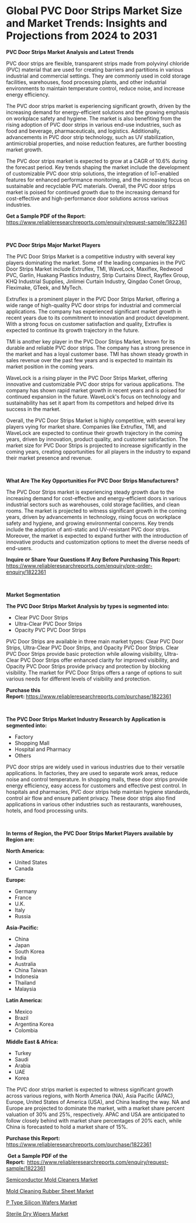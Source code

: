 <p><h1>Global PVC Door Strips Market Size and Market Trends: Insights and Projections from 2024 to 2031</h1></p><p><strong>PVC Door Strips Market Analysis and Latest Trends</strong></p>
<p><p>PVC door strips are flexible, transparent strips made from polyvinyl chloride (PVC) material that are used for creating barriers and partitions in various industrial and commercial settings. They are commonly used in cold storage facilities, warehouses, food processing plants, and other industrial environments to maintain temperature control, reduce noise, and increase energy efficiency.</p><p>The PVC door strips market is experiencing significant growth, driven by the increasing demand for energy-efficient solutions and the growing emphasis on workplace safety and hygiene. The market is also benefiting from the rising adoption of PVC door strips in various end-use industries, such as food and beverage, pharmaceuticals, and logistics. Additionally, advancements in PVC door strip technology, such as UV stabilization, antimicrobial properties, and noise reduction features, are further boosting market growth.</p><p>The PVC door strips market is expected to grow at a CAGR of 10.6% during the forecast period. Key trends shaping the market include the development of customizable PVC door strip solutions, the integration of IoT-enabled features for enhanced performance monitoring, and the increasing focus on sustainable and recyclable PVC materials. Overall, the PVC door strips market is poised for continued growth due to the increasing demand for cost-effective and high-performance door solutions across various industries.</p></p>
<p><strong>Get a Sample PDF of the Report:&nbsp;</strong> <a href="https://www.reliableresearchreports.com/enquiry/request-sample/1822361">https://www.reliableresearchreports.com/enquiry/request-sample/1822361</a></p>
<p>&nbsp;</p>
<p><strong>PVC Door Strips Major Market Players</strong></p>
<p><p>The PVC Door Strips Market is a competitive industry with several key players dominating the market. Some of the leading companies in the PVC Door Strips Market include Extruflex, TMI, WaveLock, Maxiflex, Redwood PVC, Garlin, Huakang Plastics Industry, Strip Curtains Direct, Rayflex Group, KHQ Industrial Supplies, Jinlimei Curtain Industry, Qingdao Conet Group, Fleximake, GTeek, and MyTech.</p><p>Extruflex is a prominent player in the PVC Door Strips Market, offering a wide range of high-quality PVC door strips for industrial and commercial applications. The company has experienced significant market growth in recent years due to its commitment to innovation and product development. With a strong focus on customer satisfaction and quality, Extruflex is expected to continue its growth trajectory in the future.</p><p>TMI is another key player in the PVC Door Strips Market, known for its durable and reliable PVC door strips. The company has a strong presence in the market and has a loyal customer base. TMI has shown steady growth in sales revenue over the past few years and is expected to maintain its market position in the coming years.</p><p>WaveLock is a rising player in the PVC Door Strips Market, offering innovative and customizable PVC door strips for various applications. The company has shown rapid market growth in recent years and is poised for continued expansion in the future. WaveLock's focus on technology and sustainability has set it apart from its competitors and helped drive its success in the market.</p><p>Overall, the PVC Door Strips Market is highly competitive, with several key players vying for market share. Companies like Extruflex, TMI, and WaveLock are expected to continue their growth trajectory in the coming years, driven by innovation, product quality, and customer satisfaction. The market size for PVC Door Strips is projected to increase significantly in the coming years, creating opportunities for all players in the industry to expand their market presence and revenue.</p></p>
<p>&nbsp;</p>
<p><strong>What Are The Key Opportunities For PVC Door Strips Manufacturers?</strong></p>
<p><p>The PVC Door Strips market is experiencing steady growth due to the increasing demand for cost-effective and energy-efficient doors in various industrial sectors such as warehouses, cold storage facilities, and clean rooms. The market is projected to witness significant growth in the coming years, driven by advancements in technology, rising focus on workplace safety and hygiene, and growing environmental concerns. Key trends include the adoption of anti-static and UV-resistant PVC door strips. Moreover, the market is expected to expand further with the introduction of innovative products and customization options to meet the diverse needs of end-users.</p></p>
<p><strong>Inquire or Share Your Questions If Any Before Purchasing This Report:</strong> <a href="https://www.reliableresearchreports.com/enquiry/pre-order-enquiry/1822361">https://www.reliableresearchreports.com/enquiry/pre-order-enquiry/1822361</a></p>
<p>&nbsp;</p>
<p><strong>Market Segmentation</strong></p>
<p><strong>The PVC Door Strips Market Analysis by types is segmented into:</strong></p>
<p><ul><li>Clear PVC Door Strips</li><li>Ultra-Clear PVC Door Strips</li><li>Opacity PVC PVC Door Strips</li></ul></p>
<p><p>PVC Door Strips are available in three main market types: Clear PVC Door Strips, Ultra-Clear PVC Door Strips, and Opacity PVC Door Strips. Clear PVC Door Strips provide basic protection while allowing visibility, Ultra-Clear PVC Door Strips offer enhanced clarity for improved visibility, and Opacity PVC Door Strips provide privacy and protection by blocking visibility. The market for PVC Door Strips offers a range of options to suit various needs for different levels of visibility and protection.</p></p>
<p><strong>Purchase this Report:&nbsp;</strong><a href="https://www.reliableresearchreports.com/purchase/1822361">https://www.reliableresearchreports.com/purchase/1822361</a></p>
<p>&nbsp;</p>
<p><strong>The PVC Door Strips Market Industry Research by Application is segmented into:</strong></p>
<p><ul><li>Factory</li><li>Shopping Mall</li><li>Hospital and Pharmacy</li><li>Others</li></ul></p>
<p><p>PVC door strips are widely used in various industries due to their versatile applications. In factories, they are used to separate work areas, reduce noise and control temperature. In shopping malls, these door strips provide energy efficiency, easy access for customers and effective pest control. In hospitals and pharmacies, PVC door strips help maintain hygiene standards, control air flow and ensure patient privacy. These door strips also find applications in various other industries such as restaurants, warehouses, hotels, and food processing units.</p></p>
<p>&nbsp;</p>
<p><strong>In terms of Region, the PVC Door Strips Market Players available by Region are:</strong></p>
<p>
    <p> <strong> North America: </strong>
        <ul>
            <li>United States</li>
            <li>Canada</li>
        </ul>
        </p> 
    <p> <strong> Europe: </strong>
        <ul>
            <li>Germany</li>
            <li>France</li>
            <li>U.K.</li>
            <li>Italy</li>
            <li>Russia</li>
        </ul>
        </p> 
    <p> <strong> Asia-Pacific: </strong>
        <ul>
            <li>China</li>
            <li>Japan</li>
            <li>South Korea</li>
            <li>India</li>
            <li>Australia</li>
            <li>China Taiwan</li>
            <li>Indonesia</li>
            <li>Thailand</li>
            <li>Malaysia</li>
        </ul>
        </p> 
    <p> <strong> Latin America: </strong>
        <ul>
            <li>Mexico</li>
            <li>Brazil</li>
            <li>Argentina Korea</li>
            <li>Colombia</li>
        </ul>
        </p> 
    <p> <strong> Middle East & Africa: </strong>
        <ul>
            <li>Turkey</li>
            <li>Saudi</li>
            <li>Arabia</li>
            <li>UAE</li>
            <li>Korea</li>
        </ul>
    </p>
    </p>
<p><p>The PVC door strips market is expected to witness significant growth across various regions, with North America (NA), Asia Pacific (APAC), Europe, United States of America (USA), and China leading the way. NA and Europe are projected to dominate the market, with a market share percent valuation of 30% and 25%, respectively. APAC and USA are anticipated to follow closely behind with market share percentages of 20% each, while China is forecasted to hold a market share of 15%.</p></p>
<p><strong>Purchase this Report: </strong><a href="https://www.reliableresearchreports.com/purchase/1822361">https://www.reliableresearchreports.com/purchase/1822361</a></p>
<p>&nbsp;<strong>Get a Sample PDF of the Report:&nbsp;&nbsp;</strong><a href="https://www.reliableresearchreports.com/enquiry/request-sample/1822361">https://www.reliableresearchreports.com/enquiry/request-sample/1822361</a></p>
<p><strong></strong></p>
<p><p><a href="https://view.publitas.com/reportprime-1/semiconductor-mold-cleaners-market-analysis-examines-its-scope-on-growth-opportunities-and-forecasted-trends-spanning-from-2023-to-2030/">Semiconductor Mold Cleaners Market</a></p><p><a href="https://view.publitas.com/reportprime-1/mold-cleaning-rubber-sheet-market-size-growing-and-forecasted-for-period-from-2023-2030-and-provides-complete-market-analysis-of-this-market/">Mold Cleaning Rubber Sheet Market</a></p><p><a href="https://view.publitas.com/reportprime-1/p-type-silicon-wafers-market-research-report-unlocks-analysis-on-the-market-financial-status-market-size-and-market-revenue-upto-2030/">P Type Silicon Wafers Market</a></p><p><a href="https://bubble-tree-ea4.notion.site/Global-Sterile-Dry-Wipers-Market-by-Types-Applications-and-Major-Players-with-Regional-Growth-Rat-825ddeb3662140859b57e640cea8eea5">Sterile Dry Wipers Market</a></p></p>